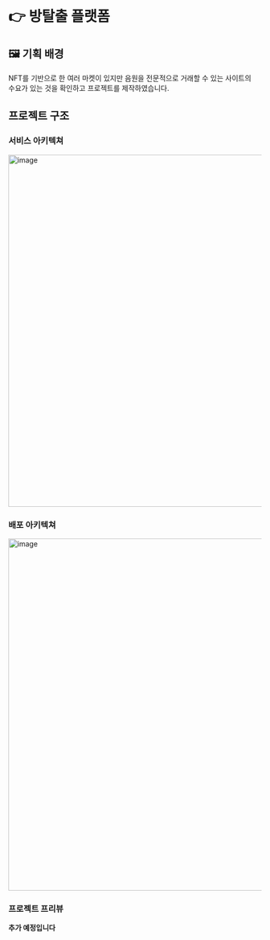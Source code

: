 

# 👉 방탈출 플랫폼


## 🖼️ 기획 배경
NFT를 기반으로 한 여러 마켓이 있지만 음원을 전문적으로 거래할 수 있는 사이트의 <br/>
수요가 있는 것을 확인하고 프로젝트를 제작하였습니다.


## 프로젝트 구조

### 서비스 아키텍쳐

<img width="700" alt="image" src="https://user-images.githubusercontent.com/47740690/188255262-d827f812-466b-4f54-bde7-d34f30c9f50b.png">


### 배포 아키텍쳐

<img width="700" alt="image" src="https://user-images.githubusercontent.com/47740690/188255377-d2922810-e7d1-47ef-a49d-1b3a154efbcc.png">


### 프로젝트 프리뷰
 <b>추가 예정입니다 </b>
